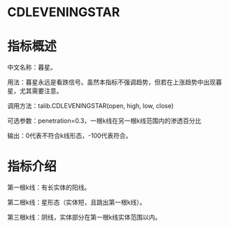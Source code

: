 # CDLEVENINGSTAR

# 指标概述

中文名称：暮星。

用法：暮星永远是看跌信号。虽然本指标不强调趋势，但若在上涨趋势中出现暮星，尤其需要注意。

调用方法：talib.CDLEVENINGSTAR(open, high, low, close)

可选参数：penetration=0.3，一根k线在另一根k线范围内的渗透百分比

输出：0代表不符合k线形态，-100代表符合。

# 指标介绍

第一根k线：有长实体的阳线。

第二根k线：星形态（实体短，且跳出第一根k线）。

第三根k线：阴线，实体部分在第一根k线实体范围以内。
